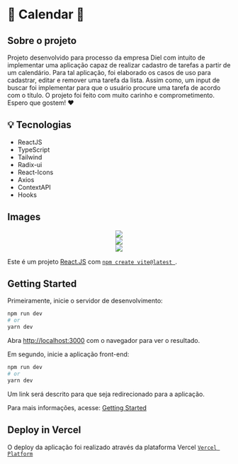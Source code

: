# 📅 Calendar 📅

 ## Sobre o projeto
 
  Projeto desenvolvido para processo da empresa Diel com intuito de implementar uma aplicação capaz de realizar cadastro de tarefas a partir de um calendário. Para tal aplicação, foi elaborado os casos de uso para cadastrar, editar e remover uma tarefa da lista. Assim como, um input de buscar foi implementar para que o usuário procure uma tarefa de acordo com o título. 
  O projeto foi feito com muito carinho e comprometimento. Espero que gostem! ❤️ 

 ## 💡 Tecnologias

 + ReactJS
 + TypeScript
 + Tailwind
 + Radix-ui
 + React-Icons
 + Axios 
 + ContextAPI
 + Hooks

## Images

<div align="center">
 <img src="https://user-images.githubusercontent.com/40302980/196214507-c1f8e9ce-1ea4-4ea4-9047-12f9b13035b7.png" />
</div>

<div align="center">
 <img src="https://user-images.githubusercontent.com/40302980/196215029-63feccf2-b3ed-4cf8-88a8-f4058cfeb0d9.png" />
</div>

<div align="center">
 <img src="https://user-images.githubusercontent.com/40302980/196215404-c5b9ec61-baee-4372-bebf-d8bfd137eab2.png" />
</div>


Este é um projeto [React.JS](https://pt-br.reactjs.org/) com [`npm create vite@latest
`](https://vitejs.dev/guide/).

## Getting Started

Primeiramente, inicie o servidor de desenvolvimento:

```bash
npm run dev
# or
yarn dev
```

Abra [http://localhost:3000](http://localhost:3000) com o navegador para ver o resultado.

Em segundo, inicie a aplicação front-end:

```bash
npm run dev
# or
yarn dev
```
Um link será descrito para que seja redirecionado para a aplicação.

Para mais informações, acesse: [Getting Started](https://vitejs.dev/guide/)

## Deploy in Vercel

O deploy da aplicação foi realizado através da plataforma Vercel [`Vercel Platform`](https://vercel.com/)




